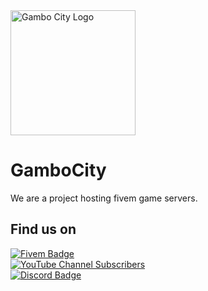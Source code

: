 <img src="https://github.com/user-attachments/assets/ff235876-eb58-4d8c-be05-451c27e92fdf" alt="Gambo City Logo" width="200"/>

# GamboCity

We are a project hosting fivem game servers.

## Find us on

[![Fivem Badge](https://img.shields.io/badge/dynamic/json?url=https%3A%2F%2Fde.game.gambo.city%2Fdynamic.json%3Fwith_counts%3Dtrue&query=%24.clients&logo=fivem&logoColor=orange&label=Online)](https://servers.fivem.net/servers/detail/olk467)\
[![YouTube Channel Subscribers](https://img.shields.io/youtube/channel/subscribers/UCTrk046BN66nf20RMEyrujA?style=flat&logo=youtube&logoColor=red&label=Subscribers&color=blue)](https://youtube.com/@gambocity)\
[![Discord Badge](https://img.shields.io/badge/dynamic/json?url=https%3A%2F%2Fdiscord.com%2Fapi%2Finvites%2Fgambocity%3Fwith_counts%3Dtrue&query=%24.approximate_member_count&logo=discord&label=Members)](https://discord.gg/gambocity)
